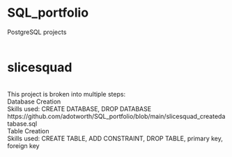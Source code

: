 # SQL_portfolio
PostgreSQL projects
<br>
<br>
# slicesquad
<br>
This project is broken into multiple steps:
<br>
Database Creation 
<br>
Skills used: CREATE DATABASE, DROP DATABASE
<br>
https://github.com/adotworth/SQL_portfolio/blob/main/slicesquad_createdatabase.sql
<br>
Table Creation
<br>
Skills used: CREATE TABLE, ADD CONSTRAINT, DROP TABLE, primary key, foreign key
<br>
